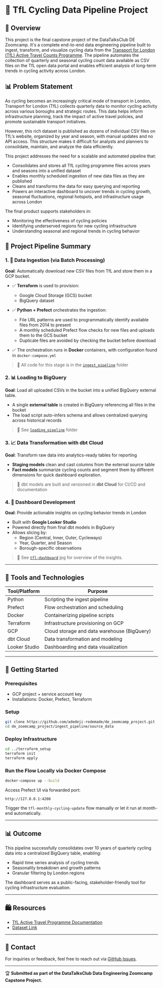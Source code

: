 # 🚴️ TfL Cycling Data Pipeline Project

## 📀 Overview

This project is the final capstone project of the DataTalksClub DE Zoomcamp. It's a complete end-to-end data engineering pipeline built to ingest, transform, and visualize cycling data from the [Transport for London (TfL) Active Travel Counts Programme](https://cycling.data.tfl.gov.uk/). The pipeline automates the collection of quarterly and seasonal cycling count data available as CSV files on the TfL open data portal and enables efficient analysis of long-term trends in cycling activity across London.

## 📊 Problem Statement

As cycling becomes an increasingly critical mode of transport in London, Transport for London (TfL) collects quarterly data to monitor cycling activity across various boroughs and strategic routes. This data helps inform infrastructure planning, track the impact of active travel policies, and promote sustainable transport initiatives.

However, this rich dataset is published as dozens of individual CSV files on TfL’s website, organized by year and season, with manual updates and no API access. This structure makes it difficult for analysts and planners to consolidate, maintain, and analyze the data efficiently.

This project addresses the need for a scalable and automated pipeline that:
- Consolidates and stores all TfL cycling programme files across years and seasons into a unified dataset
- Enables monthly scheduled ingestion of new data files as they are published
- Cleans and transforms the data for easy querying and reporting
- Powers an interactive dashboard to uncover trends in cycling growth, seasonal fluctuations, regional hotspots, and infrastructure usage across London

The final product supports stakeholders in:
- Monitoring the effectiveness of cycling policies
- Identifying underserved regions for new cycling infrastructure
- Understanding seasonal and regional trends in cycling behavior

## 📅 Project Pipeline Summary

### 1. 📂 Data Ingestion (via Batch Processing)
**Goal**: Automatically download new CSV files from TfL and store them in a GCP bucket.

- ✅ **Terraform** is used to provision:
  - Google Cloud Storage (GCS) bucket
  - BigQuery dataset

- ✅ **Python + Prefect** orchestrates the ingestion:
  - File URL patterns are used to programmatically identify available files from 2014 to present
  - A monthly scheduled Prefect flow checks for new files and uploads them to the GCS bucket
  - Duplicate files are avoided by checking the bucket before download

- ✅ The orchestration runs in **Docker** containers, with configuration found in `docker-compose.yml`

> 📄 All code for this stage is in the [`ingest_pipeline`](./ingest_pipeline) folder

### 2. 📊 Loading to BigQuery
**Goal**: Load all uploaded CSVs in the bucket into a unified BigQuery external table.

- A single **external table** is created in BigQuery referencing all files in the bucket
- The load script auto-infers schema and allows centralized querying across historical records

> 📄 See [`loading_pipeline`](./loading_pipeline) folder

### 3. 📈 Data Transformation with dbt Cloud
**Goal**: Transform raw data into analytics-ready tables for reporting

- **Staging models** clean and cast columns from the external source table
- **Fact models** summarize cycling counts and segment them by different dimensions for quick dashboard exploration.

> 📄 dbt models are built and versioned in **dbt Cloud** for CI/CD and documentation

### 4. 📅 Dashboard Development
**Goal**: Provide actionable insights on cycling behavior trends in London

- Built with **Google Looker Studio**
- Powered directly from final dbt models in BigQuery
- Allows slicing by:
  - Region (Central, Inner, Outer, Cycleways)
  - Year, Quarter, and Season
  - Borough-specific observations

> 📄 See [`tfl-dashboard`](./tfl-dashboard) jpg for overview of the insights.

---

## 🔧 Tools and Technologies

| Tool/Platform | Purpose |
| ------------- | ------- |
| Python        | Scripting the ingest pipeline |
| Prefect       | Flow orchestration and scheduling |
| Docker        | Containerizing pipeline scripts |
| Terraform     | Infrastructure provisioning on GCP |
| GCP           | Cloud storage and data warehouse (BigQuery) |
| dbt Cloud     | Data transformation and modeling |
| Looker Studio | Dashboarding and data visualization |

---

## 🚀 Getting Started

### Prerequisites
- GCP project + service account key 
- Installations: Docker, Prefect, Terraform

### Setup
```bash
git clone https://github.com/adedeji-rodemade/de_zoomcamp_project.git
cd de_zoomcamp_project/ingest_pipeline/source_data
```

### Deploy Infrastructure
```bash
cd ../terraform_setup
terraform init
terraform apply
```

### Run the Flow Locally via Docker Compose
```bash
docker-compose up --build
```

Access Prefect UI via forwarded port:
```
http://127.0.0.1:4200
```
Trigger the `tfl-monthly-cycling-update` flow manually or let it run at month-end automatically.

---

## 📊 Outcome

This pipeline successfully consolidates over 10 years of quarterly cycling data into a centralized BigQuery table, enabling:
- Rapid time series analysis of cycling trends
- Seasonality breakdown and growth patterns
- Granular filtering by London regions

The dashboard serves as a public-facing, stakeholder-friendly tool for cycling infrastructure evaluation.

---

## 🛍️ Resources

- [TfL Active Travel Programme Documentation](https://cycling.data.tfl.gov.uk/ActiveTravelCountsProgramme/0%20Strategic%20active%20travel%20counts%20-%20release%20note.pdf)
- [Dataset Link](https://cycling.data.tfl.gov.uk/)

---

## 📢 Contact
For inquiries or feedback, feel free to reach out via [GitHub Issues](https://github.com/adedeji-rodemade/de_zoomcamp_project/issues).

---

🏆 **Submitted as part of the DataTalksClub Data Engineering Zoomcamp Capstone Project.**

